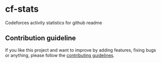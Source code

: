 # cf-stats
Codeforces activity statistics for github readme


## Contribution guideline
If you like this project and want to improve by adding features, fixing bugs or anything, please follow the [contributing guidelines](docs/CONTRIBUTING.md).